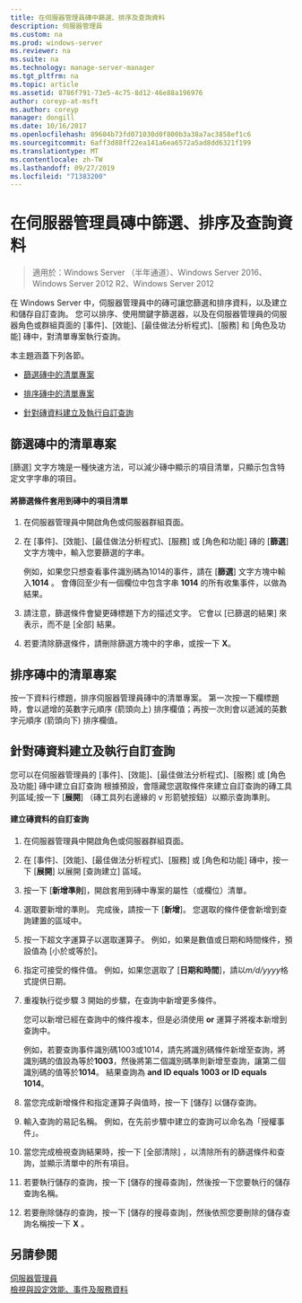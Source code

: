 ```yaml
---
title: 在伺服器管理員磚中篩選、排序及查詢資料
description: 伺服器管理員
ms.custom: na
ms.prod: windows-server
ms.reviewer: na
ms.suite: na
ms.technology: manage-server-manager
ms.tgt_pltfrm: na
ms.topic: article
ms.assetid: 8786f791-73e5-4c75-8d12-46e88a196976
author: coreyp-at-msft
ms.author: coreyp
manager: dongill
ms.date: 10/16/2017
ms.openlocfilehash: 89604b73fd071030d0f800b3a38a7ac3858ef1c6
ms.sourcegitcommit: 6aff3d88ff22ea141a6ea6572a5ad8dd6321f199
ms.translationtype: MT
ms.contentlocale: zh-TW
ms.lasthandoff: 09/27/2019
ms.locfileid: "71383200"
---
```

# <a name="filter-sort-and-query-data-in-server-manager-tiles"></a>在伺服器管理員磚中篩選、排序及查詢資料

>適用於：Windows Server （半年通道）、Windows Server 2016、Windows Server 2012 R2、Windows Server 2012

在 Windows Server 中，伺服器管理員中的磚可讓您篩選和排序資料，以及建立和儲存自訂查詢。 您可以排序、使用關鍵字篩選器，以及在伺服器管理員的伺服器角色或群組頁面的 [事件]、[效能]、[最佳做法分析程式]、[服務] 和 [角色及功能] 磚中，對清單專案執行查詢。  
  
本主題涵蓋下列各節。  
  
-   [篩選磚中的清單專案](#BKMK_tiles)  
  
-   [排序磚中的清單專案](#BKMK_sort)  
  
-   [針對磚資料建立及執行自訂查詢](#BKMK_query)  
  
## <a name="BKMK_tiles"></a>篩選磚中的清單專案  
[篩選] 文字方塊是一種快速方法，可以減少磚中顯示的項目清單，只顯示包含特定文字字串的項目。  
  
#### <a name="to-apply-a-filter-to-the-list-of-entries-in-a-tile"></a>將篩選條件套用到磚中的項目清單  
  
1.  在伺服器管理員中開啟角色或伺服器群組頁面。  
  
2.  在 [事件]、[效能]、[最佳做法分析程式]、[服務] 或 [角色和功能] 磚的 [**篩選**] 文字方塊中，輸入您要篩選的字串。  
  
    例如，如果您只想查看事件識別碼為1014的事件，請在 [**篩選**] 文字方塊中輸入**1014** 。 會傳回至少有一個欄位中包含字串 **1014** 的所有收集事件，以做為結果。  
  
3.  請注意，篩選條件會變更磚標題下方的描述文字。 它會以 [已篩選的結果] 來表示，而不是 [全部] 結果。  
  
4.  若要清除篩選條件，請刪除篩選方塊中的字串，或按一下 **X**。  
  
## <a name="BKMK_sort"></a>排序磚中的清單專案  
按一下資料行標題，排序伺服器管理員磚中的清單專案。 第一次按一下欄標題時，會以遞增的英數字元順序 (箭頭向上) 排序欄值；再按一次則會以遞減的英數字元順序 (箭頭向下) 排序欄值。  
  
## <a name="BKMK_query"></a>針對磚資料建立及執行自訂查詢  
您可以在伺服器管理員的 [事件]、[效能]、[最佳做法分析程式]、[服務] 或 [角色及功能] 磚中建立自訂查詢 根據預設，會隱藏您選取條件來建立自訂查詢的磚工具列區域;按一下 [**展開**] （磚工具列右邊緣的 v 形箭號按鈕）以顯示查詢準則。  
  
#### <a name="to-create-a-custom-query-for-tile-data"></a>建立磚資料的自訂查詢  
  
1.  在伺服器管理員中開啟角色或伺服器群組頁面。  
  
2.  在 [事件]、[效能]、[最佳做法分析程式]、[服務] 或 [角色和功能] 磚中，按一下 [**展開**] 以展開 [查詢建立] 區域。  
  
3.  按一下 [**新增準則**]，開啟套用到磚中專案的屬性（或欄位）清單。  
  
4.  選取要新增的準則。 完成後，請按一下 [**新增**]。 您選取的條件便會新增到查詢建置的區域中。  
  
5.  按一下超文字運算子以選取運算子。 例如，如果是數值或日期和時間條件，預設值為 [小於或等於]。  
  
6.  指定可接受的條件值。 例如，如果您選取了 [**日期和時間**]，請以*m/d/yyyy*格式提供日期。  
  
7.  重複執行從步驟 3 開始的步驟，在查詢中新增更多條件。  
  
    您可以新增已經在查詢中的條件複本，但是必須使用 **or** 運算子將複本新增到查詢中。  
  
    例如，若要查詢事件識別碼1003或1014，請先將識別碼條件新增至查詢，將識別碼的值設為等於**1003**，然後將第二個識別碼準則新增至查詢，讓第二個識別碼的值等於**1014**。 結果查詢為 **and ID equals 1003 or ID equals 1014**。  
  
8.  當您完成新增條件和指定運算子與值時，按一下 [儲存] 以儲存查詢。  
  
9. 輸入查詢的易記名稱。 例如，在先前步驟中建立的查詢可以命名為「授權事件」。  
  
10. 當您完成檢視查詢結果時，按一下 [全部清除] ，以清除所有的篩選條件和查詢，並顯示清單中的所有項目。  
  
11. 若要執行儲存的查詢，按一下 [儲存的搜尋查詢]，然後按一下您要執行的儲存查詢名稱。  
  
12. 若要刪除儲存的查詢，按一下 [儲存的搜尋查詢]，然後依照您要刪除的儲存查詢名稱按一下 **X** 。  
  
## <a name="see-also"></a>另請參閱  
[伺服器管理員](server-manager.md)  
[檢視與設定效能、事件及服務資料](view-and-configure-performance-event-and-service-data.md)  
  


